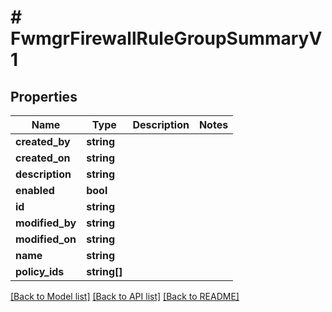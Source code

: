 # # FwmgrFirewallRuleGroupSummaryV1

## Properties

Name | Type | Description | Notes
------------ | ------------- | ------------- | -------------
**created_by** | **string** |  |
**created_on** | **string** |  |
**description** | **string** |  |
**enabled** | **bool** |  |
**id** | **string** |  |
**modified_by** | **string** |  |
**modified_on** | **string** |  |
**name** | **string** |  |
**policy_ids** | **string[]** |  |

[[Back to Model list]](../../README.md#models) [[Back to API list]](../../README.md#endpoints) [[Back to README]](../../README.md)
